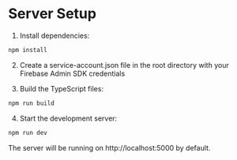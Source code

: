 # Server Setup

1. Install dependencies:
```bash
npm install
```

2. Create a service-account.json file in the root directory with your Firebase Admin SDK credentials

3. Build the TypeScript files:
```bash
npm run build
```

4. Start the development server:
```bash
npm run dev
```

The server will be running on http://localhost:5000 by default.